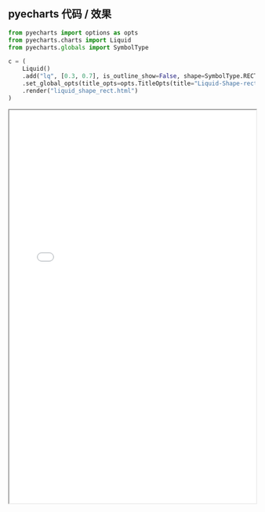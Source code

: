 
## pyecharts 代码 / 效果

```python
from pyecharts import options as opts
from pyecharts.charts import Liquid
from pyecharts.globals import SymbolType

c = (
    Liquid()
    .add("lq", [0.3, 0.7], is_outline_show=False, shape=SymbolType.RECT)
    .set_global_opts(title_opts=opts.TitleOpts(title="Liquid-Shape-rect"))
    .render("liquid_shape_rect.html")
)

```

<iframe width="100%" height="800px" src="Liquid/liquid_shape_rect.html"></iframe>
